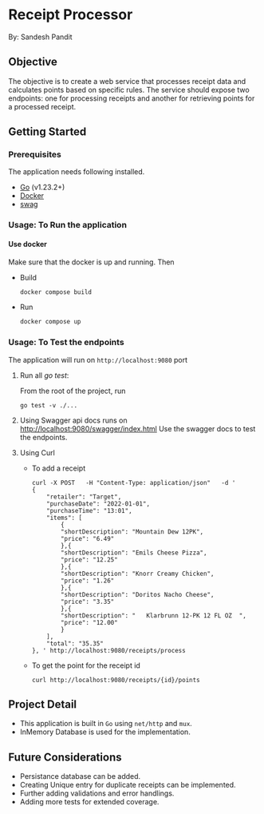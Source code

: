# Receipt Processor

By: Sandesh Pandit

## Objective

The objective is to create a web service that processes receipt data and calculates points based on specific rules. The service should expose two endpoints: one for processing receipts and another for retrieving points for a processed receipt.

## Getting Started

### Prerequisites

The application needs following installed.

- [Go](https://go.dev/doc/install) (v1.23.2+)
- [Docker](https://docs.docker.com/engine/install/)
- [swag](https://github.com/swaggo/swag)

### Usage: To Run the application

#### Use docker
Make sure that the docker is up and running. Then

- Build
    ```bash
    docker compose build
    ```
- Run
    ```bash
    docker compose up
    ```

### Usage: To Test the endpoints

The application will run on `http://localhost:9080` port

1. Run all *go test*:
    
    From the root of the project, run
    ```
    go test -v ./...
    ```
2. Using Swagger api docs runs on [http://localhost:9080/swagger/index.html](http://localhost:9080/swagger/index.html)
    Use the swagger docs to test the endpoints.

3. Using Curl
    - To add a receipt
        ```
        curl -X POST   -H "Content-Type: application/json"   -d '
        {   
            "retailer": "Target",
            "purchaseDate": "2022-01-01",
            "purchaseTime": "13:01",
            "items": [
                {
                "shortDescription": "Mountain Dew 12PK",
                "price": "6.49"
                },{
                "shortDescription": "Emils Cheese Pizza",
                "price": "12.25"
                },{
                "shortDescription": "Knorr Creamy Chicken",
                "price": "1.26"
                },{
                "shortDescription": "Doritos Nacho Cheese",
                "price": "3.35"
                },{
                "shortDescription": "   Klarbrunn 12-PK 12 FL OZ  ",
                "price": "12.00"
                }
            ],
            "total": "35.35"
        }, ' http://localhost:9080/receipts/process
        ```
    - To get the point for the receipt id
        ```
        curl http://localhost:9080/receipts/{id}/points
        ```

## Project Detail
- This application is built in `Go` using `net/http` and `mux`.
- InMemory Database is used for the implementation.

## Future Considerations
- Persistance database can be added.
- Creating Unique entry for duplicate receipts can be implemented.
- Further adding validations and error handlings.
- Adding more tests for extended coverage.
